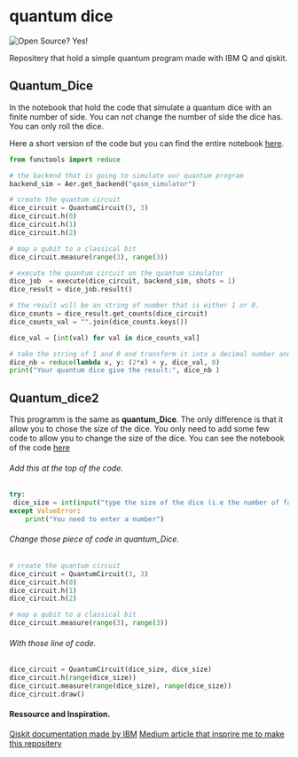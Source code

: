 # quantum dice
![Open Source? Yes!](https://badgen.net/badge/Open%20Source%20%3F/Yes%21/blue?icon=github)


Repositery that hold a simple quantum program made with IBM Q and qiskit.

## Quantum_Dice
In the notebook that hold the code that simulate a quantum dice with an finite number of side.
You can not change the number of side the dice has. You can only roll the dice.

Here a short version of the code but you can find the entire notebook [here]().

```python
from functools import reduce

# the backend that is going to simulate our quantum program
backend_sim = Aer.get_backend("qasm_simulator")

# create the quantum circuit
dice_circuit = QuantumCircuit(3, 3)
dice_circuit.h(0)
dice_circuit.h(1)
dice_circuit.h(2)

# map a qubit to a classical bit
dice_circuit.measure(range(3), range(3))

# execute the quantum circuit on the quantum simulator
dice_job  = execute(dice_circuit, backend_sim, shots = 1)
dice_result = dice_job.result()

# the result will be an string of number that is either 1 or 0.
dice_counts = dice_result.get_counts(dice_circuit)
dice_counts_val = "".join(dice_counts.keys())

dice_val = [int(val) for val in dice_counts_val]

# take the string of 1 and 0 and transform it into a decimal number and give the decimal number.
dice_nb = reduce(lambda x, y: (2*x) + y, dice_val, 0)
print("Your quantum dice give the result:", dice_nb )
```

## Quantum_dice2
This programm is the same as __quantum_Dice__. The only difference is that it allow you to chose the size of the dice.
You only need to add some few code to allow you to change the size of the dice.
You can see the notebook of the code [here]()

###### Add this at the top of the code.
```python
try:
 dice_size = int(input("type the size of the dice (i.e the number of face your dice has.): "))
except ValueError:
    print("You need to enter a number")
```

###### Change those piece of code in quantum_Dice.
```python
# create the quantum circuit
dice_circuit = QuantumCircuit(3, 3)
dice_circuit.h(0)
dice_circuit.h(1)
dice_circuit.h(2)

# map a qubit to a classical bit
dice_circuit.measure(range(3), range(3))
```

###### With those line of code.
```python
dice_circuit = QuantumCircuit(dice_size, dice_size)
dice_circuit.h(range(dice_size))
dice_circuit.measure(range(dice_size), range(dice_size))
dice_circuit.draw()

```

#### Ressource and Inspiration.
[Qiskit documentation made by IBM](https://qiskit.org/textbook/preface.html)
[Medium article that insprire me to make this repositery](https://medium.com/rigetti/how-to-write-a-quantum-program-in-10-lines-of-code-for-beginners-540224ac6b45)
